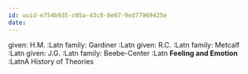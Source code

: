 ```yaml
---
id: uuid-e754b935-c05a-43c8-8e07-9ed77969425e
date: 
---
```


given: H.M. :Latn
family: Gardiner :Latn
given: R.C. :Latn
family: Metcalf :Latn
given: J.G. :Latn
family: Beebe-Center :Latn
**Feeling and Emotion** :LatnA History of Theories